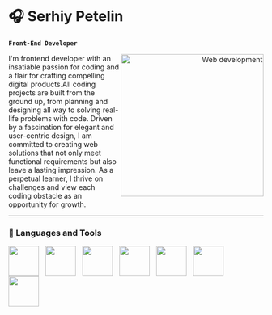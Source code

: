 # :headphones: Serhiy Petelin
**`Front-End Developer`**

<div align="right">
  <img src="https://i.pinimg.com/564x/8d/64/40/8d6440327a2996b8661f7c7b08c9b88f.jpg" align="right" height="282" width="282" alt="Web development">
</div>

I'm frontend developer with an insatiable passion for coding and a flair for crafting compelling digital products.All coding projects are built from the ground up, from planning and designing all way to solving real-life problems with code. Driven by a fascination for elegant and user-centric design, I am committed to creating web solutions that not only meet functional requirements but also leave a lasting impression. As a perpetual learner, I thrive on challenges and view each coding obstacle as an opportunity for growth.
<br/>

---
### :hammer: Languages and Tools

<img align="left" alt="" width="60px" style="padding-right:10px" src="https://user-images.githubusercontent.com/25181517/192108372-f71d70ac-7ae6-4c0d-8395-51d8870c2ef0.png">
<img align="left" alt="" width="60px" style="padding-right:10px" src="https://user-images.githubusercontent.com/25181517/192158954-f88b5814-d510-4564-b285-dff7d6400dad.png">
<img align="left" alt="" width="60px" style="padding-right:10px" src="https://user-images.githubusercontent.com/25181517/183898674-75a4a1b1-f960-4ea9-abcb-637170a00a75.png">
<img align="left" alt="" width="60px" style="padding-right:10px" src="https://user-images.githubusercontent.com/25181517/192158956-48192682-23d5-4bfc-9dfb-6511ade346bc.png">
<img align="left" alt="" width="60px" style="padding-right:10px" src="https://user-images.githubusercontent.com/25181517/183898054-b3d693d4-dafb-4808-a509-bab54cf5de34.png">
<img align="left" alt="" width="60px" style="padding-right:10px" src="https://user-images.githubusercontent.com/25181517/117447155-6a868a00-af3d-11eb-9cfe-245df15c9f3f.png">
<img align="left" alt="" width="60px" style="padding-right:10px" src="https://user-images.githubusercontent.com/25181517/183897015-94a058a6-b86e-4e42-a37f-bf92061753e5.png">

<br/>
